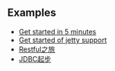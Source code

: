 Examples
----

- [Get started in 5 minutes](quickstart.md)
- [Get started of jetty support](quickstart-jetty-support.md)
- [Restful之旅](restful.md)
- [JDBC起步](jdbc.md)